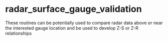 # radar_surface_gauge_validation
These routines can be potentially used to compare radar data above or near the interested gauge location and be used to develop Z-S or Z-R relationships
